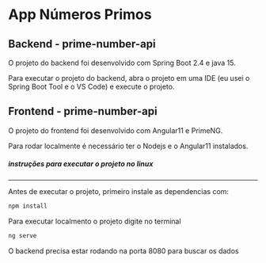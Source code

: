 # App Números Primos

## Backend - prime-number-api

O projeto do backend foi desenvolvido com Spring Boot 2.4 e java 15.

Para executar o projeto do backend, abra o projeto em uma IDE (eu usei o Spring Boot Tool e o VS Code) e execute o projeto.

## Frontend - prime-number-api
O projeto do frontend foi desenvolvido com Angular11 e PrimeNG.

Para rodar localmente é necessário ter o Nodejs e o Angular11 instalados.

##### instruções para executar o projeto no linux
---
Antes de executar o projeto, primeiro instale as dependencias com:
```bash
npm install
```
Para executar localmento o projeto digite no terminal
```bash
ng serve
```

O backend precisa estar rodando na porta 8080 para buscar os dados